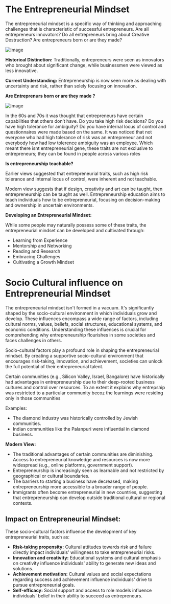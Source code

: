 # The Entrepreneurial Mindset

The entrepreneurial mindset is a specific way of thinking and approaching challenges that is characteristic of successful entrepreneurs. Are all entrepreneurs innovators? Do all entrepreneurs bring about Creative Destruction? Are entrepreneurs  born or are they made?

![image](https://github.com/user-attachments/assets/cc056fd6-c605-4a67-92ff-a6d3b2c6520d)

**Historical Distinction:** Traditionally, entrepreneurs were seen as innovators who brought about significant change, while businessmen were viewed as less innovative.

**Current Understanding:** Entrepreneurship is now seen more as dealing with uncertainty and risk, rather than solely focusing on innovation.

**Are Entreprenurs born or are they made ?**

![image](https://github.com/user-attachments/assets/054d4730-3f43-42ad-9e0d-97401e3a98e0)

In the 60s and 70s it was thought that entrepreneurs have certain capabilities that others don’t have. Do you take high risk decisions? Do you have high tolerance for ambiguity? Do you have internal locus of control  and questionnaires were made based on the same.
It was noticed that not everyone who had high tolerance of risk was an entrepreneur and not everybody how had low tolerence ambiguity was an employee. Which meant there isnt entrepreneurial gene, these traits are not exclusive to entrepreneurs; they can be found in people across various roles

**Is entrepreneurship teachable?**

Earlier views suggested that entrepreneurial traits, such as high risk tolerance and internal locus of control, were inherent and not teachable.

Modern view suggests that if design, creativity and art can be taught, then entrepreneurship can be taught as well. Entrepreneurship education aims to teach individuals how to be entrepreneurial, focusing on decision-making and ownership in uncertain environments.

**Developing an Entrepreneurial Mindset:**

While some people may naturally possess some of these traits, the entrepreneurial mindset can be developed and cultivated through:

*  Learning from Experience
*   Mentorship and Networking
*   Reading and Research
*   Embracing Challenges
*   Cultivating a Growth Mindset

# Socio Cultural influence on Entrepreneurial Mindset 

The entrepreneurial mindset isn't formed in a vacuum. It's significantly shaped by the socio-cultural environment in which individuals grow and develop. These influences encompass a wide range of factors, including cultural norms, values, beliefs, social structures, educational systems, and economic conditions. Understanding these influences is crucial for comprehending why entrepreneurship flourishes in some societies and faces challenges in others.

Socio-cultural factors play a profound role in shaping the entrepreneurial mindset. By creating a supportive socio-cultural environment that encourages risk-taking, innovation, and achievement, societies can unlock the full potential of their entrepreneurial talent.

Certain communities (e.g., Silicon Valley, Israel, Bangalore) have historically had advantages in entrepreneurship due to their deep-rooted business cultures and control over resources. To an extent it explains why entrepship was restricted to a particular community becoz the learnings were residing only in those communities 

Examples:
*   The diamond industry was historically controlled by Jewish communities.
*    Indian communities like the Palanpuri were influential in diamond business.

**Modern View:**

*   The traditional advantages of certain communities are diminishing. Access to entrepreneurial knowledge and resources is now more widespread (e.g., online platforms, government support).
*   Entrepreneurship is increasingly seen as learnable and not restricted by geographical or cultural boundaries.
*   The barriers to starting a business have decreased, making entrepreneurship more accessible to a broader range of people.
*   Immigrants often become entrepreneurial in new countries, suggesting that entrepreneurship can develop outside traditional cultural or regional contexts.

## Impact on Entrepreneurial Mindset:

These socio-cultural factors influence the development of key entrepreneurial traits, such as:

*   **Risk-taking propensity:** Cultural attitudes towards risk and failure directly impact individuals' willingness to take entrepreneurial risks.
*   **Innovation and creativity:** Educational systems and cultural emphasis on creativity influence individuals' ability to generate new ideas and solutions.
*   **Achievement motivation:** Cultural values and social expectations regarding success and achievement influence individuals' drive to pursue entrepreneurial goals.
*   **Self-efficacy:** Social support and access to role models influence individuals' belief in their ability to succeed as entrepreneurs.




